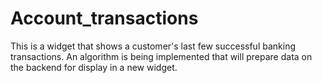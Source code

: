 # Account_transactions
This is a widget that shows a customer's last few successful banking transactions. An algorithm is being implemented that will prepare data on the backend for display in a new widget.
